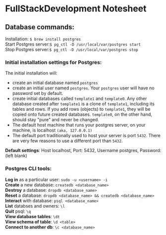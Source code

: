 # FullStackDevelopment Notesheet


## Database commands:
Installation: `$ brew install postgres` <br>
Start Postgres server:```$ pg_ctl -D /usr/local/var/postgres start ```<br>
Stop Postgres server:```$ pg_ctl -D /usr/local/var/postgres stop ```

### Initial installation settings for Postgres:
The initial installation will:

* create an initial database named ```postgres```
* create an initial user named ```postgres```. Your ```postgres``` user will have no password set by default.
* create initial databases called ```template1``` and ```template0```. Any other database created after ```template1``` is a clone of ```template1```, including its tables and rows. If you add rows (objects) to ```template1```, they will be copied onto future created databases. ```template0```, on the other hand, should stay "pure" and never be changed.
* The default host machine that runs your postgres server, on your machine, is localhost ``(aka, 127.0.0.1)``
* The default port traditionally used to host your server is port ``5432``. There are very few reasons to use a different port than `5432`.<br>

**Default settings**:
Host	localhost,
Port:	5432,
Username	postgres,
Password:	(left blank)

### Postgres CLI tools:
**Log in** as a particular user: `sudo -u <username> -i`<br>
**Create** a new database: `createdb <database_name>`<br>
**Destroy** a database: `dropdb <database_name>`<br>
**Reset** a database: `dropdb <database_name> && createdb <database_name>`<br>
**Interact** with database: `psql <database_name>`<br>
**List** databses and owners: `\l`<br>
**Quit** psql: `\q`<br>
**View database tables**: `\dt`<br>
**View schema of table**: `\d <table>`<br>
**Connect to another db**: `\c <database_name>`<br>
